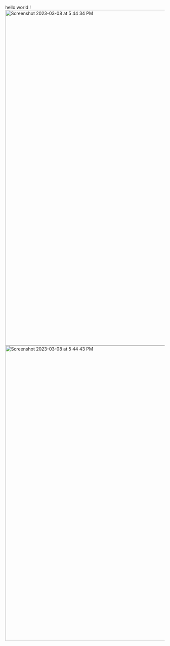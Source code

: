 hello world !
<img width="1059" alt="Screenshot 2023-03-08 at 5 44 34 PM" src="https://user-images.githubusercontent.com/50575108/223684494-b973b5b4-f7d7-496d-84f6-e816d0dcc592.png">
<img width="932" alt="Screenshot 2023-03-08 at 5 44 43 PM" src="https://user-images.githubusercontent.com/50575108/223684510-f2463b9c-322f-4f96-a27f-dedba2e6c234.png">
